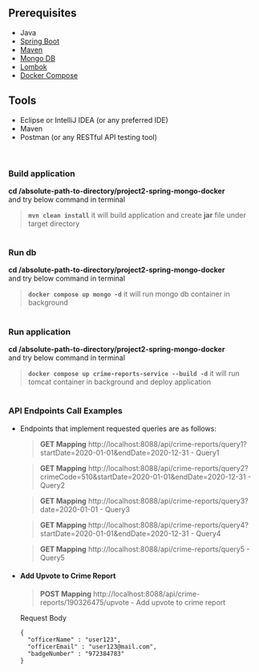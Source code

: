 ## Prerequisites 
- Java
- [Spring Boot](https://spring.io/projects/spring-boot)
- [Maven](https://maven.apache.org/guides/index.html)
- [Mongo DB](https://docs.mongodb.com/guides/)
- [Lombok](https://objectcomputing.com/resources/publications/sett/january-2010-reducing-boilerplate-code-with-project-lombok)
- [Docker Compose](https://docs.docker.com/compose/)


## Tools
- Eclipse or IntelliJ IDEA (or any preferred IDE) 
- Maven 
- Postman (or any RESTful API testing tool)


<br/>


###  Build application
**cd /absolute-path-to-directory/project2-spring-mongo-docker**  
and try below command in terminal
> **```mvn clean install```** it will build application and create **jar** file under target directory 


#

###  Run db
**cd /absolute-path-to-directory/project2-spring-mongo-docker**  
and try below command in terminal
> **``` docker compose up mongo -d ```** it will run mongo db container in background

#

###  Run application
**cd /absolute-path-to-directory/project2-spring-mongo-docker**  
and try below command in terminal
> **``` docker compose up crime-reports-service --build -d ```** it will run tomcat container in background and deploy application

#
    
### API Endpoints Call Examples

- Endpoints that implement requested queries are as follows:
    > **GET Mapping** http://localhost:8088/api/crime-reports/query1?startDate=2020-01-01&endDate=2020-12-31 - Query1
    
    > **GET Mapping** http://localhost:8088/api/crime-reports/query2?crimeCode=510&startDate=2020-01-01&endDate=2020-12-31 - Query2

    > **GET Mapping** http://localhost:8088/api/crime-reports/query3?date=2020-01-01 - Query3
    
    > **GET Mapping** http://localhost:8088/api/crime-reports/query4?startDate=2020-01-01&endDate=2020-12-31 - Query4
   
    > **GET Mapping** http://localhost:8088/api/crime-reports/query5 - Query5
  
    


- #### Add Upvote to Crime Report
    
    > **POST Mapping** http://localhost:8088/api/crime-reports/190326475/upvote  - Add upvote to crime report 
                                                           
    Request Body  
    ```
   {
      "officerName" : "user123",
      "officerEmail" : "user123@mail.com",
      "badgeNumber" : "972384783"
   }
    ``` 
